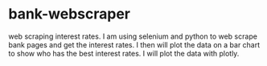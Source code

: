 # bank-webscraper
web scraping interest rates. I am using selenium and python to web scrape bank pages and get the interest rates. I then will plot the data on a bar chart to show who has the best interest rates. I will plot the data with plotly.
